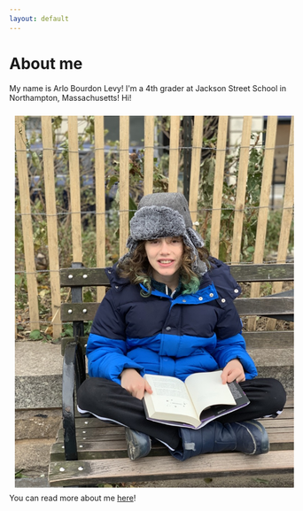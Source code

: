```yaml
---
layout: default
---
```


# About me

My name is Arlo Bourdon Levy! I'm a 4th grader at Jackson Street School in Northampton, Massachusetts! Hi!

<img src="/pics/arlo.jpg" alt-="Arlo portrait" align="left" hspace="10" vspace="10">

<br>

You can read more about me [here](/about)!

